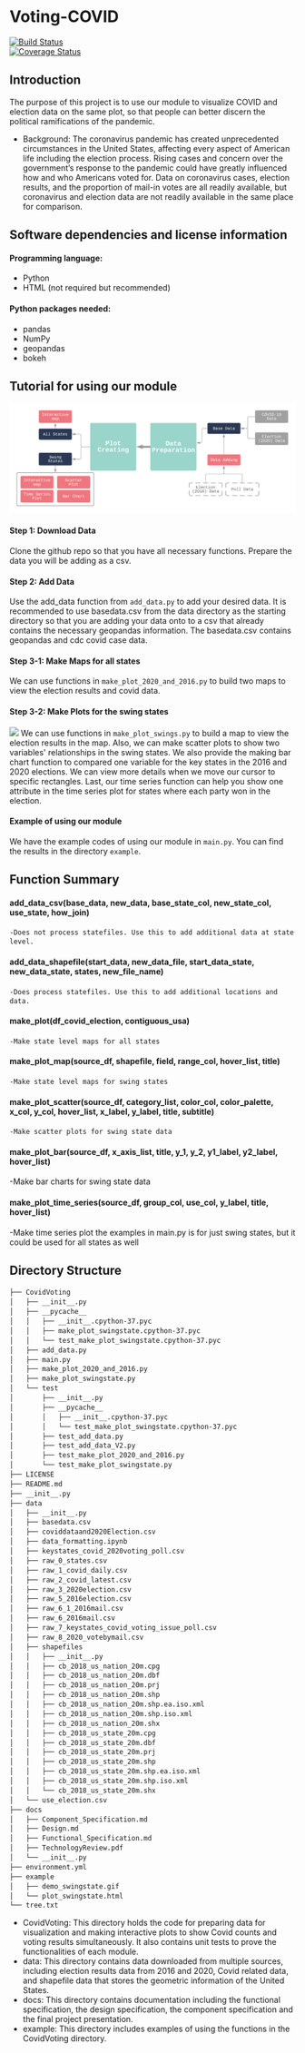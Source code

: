 # Voting-COVID
[![Build Status](https://travis-ci.org/lindseyulmer/Voting-COVID.svg?branch=main)](https://travis-ci.org/lindseyulmer/Voting-COVID)<br /> [![Coverage Status](https://coveralls.io/repos/github/lindseyulmer/Voting-COVID/badge.svg?branch=main)](https://coveralls.io/github/lindseyulmer/Voting-COVID?branch=main)
## Introduction
The purpose of this project is to use our module to visualize COVID and election data on the same plot, so that people can better discern the political ramifications of the pandemic.
- Background: The coronavirus pandemic has created unprecedented circumstances in the United States, affecting every aspect of American life including the election process. Rising cases and concern over the government’s response to the pandemic could have greatly influenced how and who Americans voted for. Data on coronavirus cases, election results, and the proportion of mail-in votes are all readily available, but coronavirus and election data are not readily available in the same place for comparison.
## Software dependencies and license information
#### Programming language: 
- Python
- HTML (not required but recommended)
#### Python packages needed:
- pandas
- NumPy
- geopandas
- bokeh
## Tutorial for using our module
![](./design_process.png)
#### Step 1: Download Data
Clone the github repo so that you have all necessary functions.
Prepare the data you will be adding as a csv.
#### Step 2: Add Data
Use the add_data function from `add_data.py` to add your desired data. It is recommended to use basedata.csv from the data directory as the starting directory so that you are adding your data onto to a csv that already contains the necessary geopandas information. The basedata.csv contains geopandas and cdc covid case data.
#### Step 3-1: Make Maps for all states
We can use functions in `make_plot_2020_and_2016.py` to build two maps to view the election results and covid data.
#### Step 3-2: Make Plots for the swing states
![](example/demo_swingstate.gif)
We can use functions in `make_plot_swings.py` to build a map to view the election results in the map. Also, we can make scatter plots to show two variables' relationships in the swing states. We also provide the making bar chart function to compared one variable for the key states in the 2016 and 2020 elections. We can view more details when we move our cursor to specific rectangles. Last, our time series function can help you show one attribute in the time series plot for states where each party won in the election.
#### Example of using our module
We have the example codes of using our module in `main.py`. You can find the results in the directory `example`.
## Function Summary
#### add_data_csv(base_data, new_data, base_state_col, new_state_col, use_state, how_join)
    -Does not process statefiles. Use this to add additional data at state level.
#### add_data_shapefile(start_data, new_data_file, start_data_state, new_data_state, states, new_file_name)
    -Does process statefiles. Use this to add additional locations and data.
#### make_plot(df_covid_election, contiguous_usa)
    -Make state level maps for all states
#### make_plot_map(source_df, shapefile, field, range_col, hover_list, title)
    -Make state level maps for swing states
#### make_plot_scatter(source_df, category_list, color_col, color_palette, x_col, y_col, hover_list, x_label, y_label, title, subtitle)
    -Make scatter plots for swing state data
#### make_plot_bar(source_df, x_axis_list, title, y_1, y_2, y1_label, y2_label, hover_list)
   -Make bar charts for swing state data
#### make_plot_time_series(source_df, group_col, use_col, y_label, title, hover_list)
-Make time series plot the examples in main.py is for just swing states, but it could be used for all states as well
## Directory Structure
```bash  
├── CovidVoting
│   ├── __init__.py
│   ├── __pycache__
│   │   ├── __init__.cpython-37.pyc
│   │   ├── make_plot_swingstate.cpython-37.pyc
│   │   └── test_make_plot_swingstate.cpython-37.pyc
│   ├── add_data.py
│   ├── main.py
│   ├── make_plot_2020_and_2016.py
│   ├── make_plot_swingstate.py
│   └── test
│       ├── __init__.py
│       ├── __pycache__
│       │   ├── __init__.cpython-37.pyc
│       │   └── test_make_plot_swingstate.cpython-37.pyc
│       ├── test_add_data.py
│       ├── test_add_data_V2.py
│       ├── test_make_plot_2020_and_2016.py
│       └── test_make_plot_swingstate.py
├── LICENSE
├── README.md
├── __init__.py
├── data
│   ├── __init__.py
│   ├── basedata.csv
│   ├── coviddataand2020Election.csv
│   ├── data_formatting.ipynb
│   ├── keystates_covid_2020voting_poll.csv
│   ├── raw_0_states.csv
│   ├── raw_1_covid_daily.csv
│   ├── raw_2_covid_latest.csv
│   ├── raw_3_2020election.csv
│   ├── raw_5_2016election.csv
│   ├── raw_6_1_2016mail.csv
│   ├── raw_6_2016mail.csv
│   ├── raw_7_keystates_covid_voting_issue_poll.csv
│   ├── raw_8_2020_votebymail.csv
│   ├── shapefiles
│   │   ├── __init__.py
│   │   ├── cb_2018_us_nation_20m.cpg
│   │   ├── cb_2018_us_nation_20m.dbf
│   │   ├── cb_2018_us_nation_20m.prj
│   │   ├── cb_2018_us_nation_20m.shp
│   │   ├── cb_2018_us_nation_20m.shp.ea.iso.xml
│   │   ├── cb_2018_us_nation_20m.shp.iso.xml
│   │   ├── cb_2018_us_nation_20m.shx
│   │   ├── cb_2018_us_state_20m.cpg
│   │   ├── cb_2018_us_state_20m.dbf
│   │   ├── cb_2018_us_state_20m.prj
│   │   ├── cb_2018_us_state_20m.shp
│   │   ├── cb_2018_us_state_20m.shp.ea.iso.xml
│   │   ├── cb_2018_us_state_20m.shp.iso.xml
│   │   └── cb_2018_us_state_20m.shx
│   └── use_election.csv
├── docs
│   ├── Component_Specification.md
│   ├── Design.md
│   ├── Functional_Specification.md
│   ├── TechnologyReview.pdf
│   └── __init__.py
├── environment.yml
├── example
│   ├── demo_swingstate.gif
│   └── plot_swingstate.html
└── tree.txt
```
- CovidVoting: This directory holds the code for preparing data for visualization and making interactive plots to show Covid counts and voting results simultaneously. It also contains unit tests to prove the functionalities of each module.
- data: This directory contains data downloaded from multiple sources, including election results data from 2016 and 2020, Covid related data, and shapefile data that stores the geometric information of the United States.
- docs: This directory contains documentation including the functional specification, the design specification, the component specification and the final project presentation.
- example: This directory includes examples of using the functions in the CovidVoting directory.

